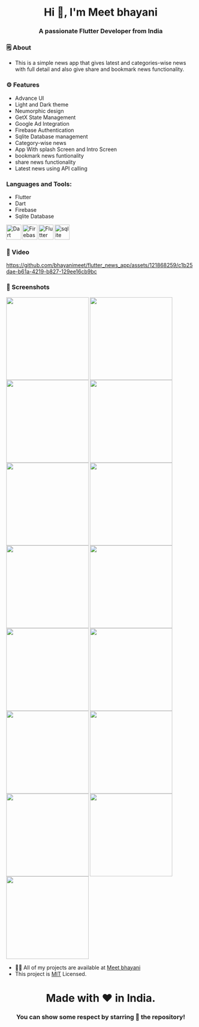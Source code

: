 <h1 align="center">Hi 👋, I'm Meet bhayani</h1>
<h3 align="center">A passionate Flutter Developer from India</h3>


<h3 align="left">🗒 About</h3>

- This is a simple news app that gives latest and categories-wise news with full detail and also give share and bookmark news functionality.


<h3 align="left">⚙️ Features</h3>

- Advance UI
- Light and Dark theme
- Neumorphic design
- GetX State Management
- Google Ad Integration
- Firebase Authentication
- Sqlite Database management
- Category-wise news
- App With splash Screen and Intro Screen
- bookmark news funtionality
- share news functionality
- Latest news using API calling


<h3 align="left">Languages and Tools:</h3>

- Flutter
- Dart
- Firebase
- Sqlite Database

<img align="left" src="https://www.vectorlogo.zone/logos/dartlang/dartlang-icon.svg" alt="Dart" width="40" height="40">
<img align="left" src="https://www.vectorlogo.zone/logos/firebase/firebase-icon.svg" alt="Firebase" width="40" height="40">
<img align="left" src="https://www.vectorlogo.zone/logos/flutterio/flutterio-icon.svg" alt="Flutter" width="40" height="40">
<img src="https://www.vectorlogo.zone/logos/sqlite/sqlite-icon.svg" alt="sqlite" width="40" height="40">


<h3 align="left">📲 Video</h3>

https://github.com/bhayanimeet/flutter_news_app/assets/121868259/c1b25dae-b61a-4219-b827-129ee16cb9bc


<h3 align="left">📲 Screenshots</h3>

<img align="left" src="https://github.com/bhayanimeet/flutter_news_app/assets/121868259/c9e1a60c-a3b8-4293-934f-cb7b0aae5c6f" width="220px">
<img align="left" src="https://github.com/bhayanimeet/flutter_news_app/assets/121868259/bcd3d0f8-dcbc-4850-803a-000ce8a47143" width="220px">
<img src="https://github.com/bhayanimeet/flutter_news_app/assets/121868259/025e1f0a-0ce8-4502-a7fd-123e99c6f05f" width="220px">
<img align="left" src="https://github.com/bhayanimeet/flutter_news_app/assets/121868259/a6cb6ab8-a213-4040-b1b6-71ff460d0234" width="220px">
<img align="left" src="https://github.com/bhayanimeet/flutter_news_app/assets/121868259/79ae1972-e61d-46e7-9463-3cbf491c322b" width="220px">
<img src="https://github.com/bhayanimeet/flutter_news_app/assets/121868259/b4b67978-2d85-4c38-9cc5-e6b2f5a3d30e" width="220px">
<img align="left" src="https://github.com/bhayanimeet/flutter_news_app/assets/121868259/301e84d2-eeff-409c-b947-76c13bd4fe2d" width="220px">
<img align="left" src="https://github.com/bhayanimeet/flutter_news_app/assets/121868259/fe0d82c2-fc8f-4e0d-a7ee-eeeb337d1129" width="220px">
<img src="https://github.com/bhayanimeet/flutter_news_app/assets/121868259/58110108-3600-473f-86c6-bc47da58c122" width="220px">
<img align="left" src="https://github.com/bhayanimeet/flutter_news_app/assets/121868259/f21159b4-f60f-4412-8c0d-9ecf2b8bbac8" width="220px">
<img align="left" src="https://github.com/bhayanimeet/flutter_news_app/assets/121868259/4820bbf9-d3e5-4e67-92f1-a91ecef6c39d" width="220px">
<img src="https://github.com/bhayanimeet/flutter_news_app/assets/121868259/4fd7eb23-e134-40d3-bcae-c2058bf67adc" width="220px">
<img align="left" src="https://github.com/bhayanimeet/flutter_news_app/assets/121868259/a2e7ef2f-5d1a-422a-a191-5d3dff925528" width="220px">
<img align="left" src="https://github.com/bhayanimeet/flutter_news_app/assets/121868259/0adcabf7-feb2-4b5e-800b-e3fa768feae9" width="220px">
<img src="https://github.com/bhayanimeet/flutter_news_app/assets/121868259/aa69d6cb-89d8-403a-9621-530c1af50a68" width="220px">


- 👨‍💻 All of my projects are available at [Meet bhayani](https://github.com/bhayanimeet)
- This project is [MIT](LICENSE.md) Licensed.



<h1 align="center">Made with ❤️ in India.</h1>
<h3 align="center">You can show some respect by starring 🌟 the repository!</h3>
